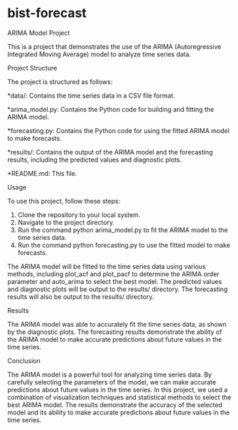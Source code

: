 # bist-forecast

ARIMA Model Project

This is a project that demonstrates the use of the ARIMA (Autoregressive Integrated Moving Average) model to analyze time series data.


Project Structure

The project is structured as follows:

*data/: Contains the time series data in a CSV file format.

*arima_model.py: Contains the Python code for building and fitting the ARIMA model.

*forecasting.py: Contains the Python code for using the fitted ARIMA model to make forecasts.

*results/: Contains the output of the ARIMA model and the forecasting results, including the predicted values and diagnostic plots.

*README.md: This file.

Usage

To use this project, follow these steps:

1. Clone the repository to your local system.
2. Navigate to the project directory.
3. Run the command python arima_model.py to fit the ARIMA model to the time series data.
4. Run the command python forecasting.py to use the fitted model to make forecasts.

The ARIMA model will be fitted to the time series data using various methods, including plot_acf and plot_pacf to determine the ARIMA order parameter and auto_arima to select the best model. The predicted values and diagnostic plots will be output to the results/ directory. The forecasting results will also be output to the results/ directory.

Results

The ARIMA model was able to accurately fit the time series data, as shown by the diagnostic plots. The forecasting results demonstrate the ability of the ARIMA model to make accurate predictions about future values in the time series.

Conclusion

The ARIMA model is a powerful tool for analyzing time series data. By carefully selecting the parameters of the model, we can make accurate predictions about future values in the time series. In this project, we used a combination of visualization techniques and statistical methods to select the best ARIMA model. The results demonstrate the accuracy of the selected model and its ability to make accurate predictions about future values in the time series.
